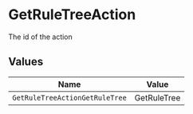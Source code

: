 # GetRuleTreeAction

The id of the action


## Values

| Name                           | Value                          |
| ------------------------------ | ------------------------------ |
| `GetRuleTreeActionGetRuleTree` | GetRuleTree                    |